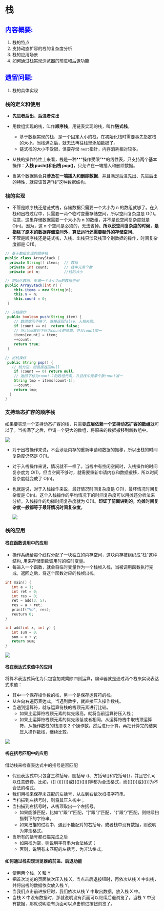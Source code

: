 # 栈

## <font color = blue> 内容概要:</font>

1. 栈的特点
2. 支持动态扩容的栈的复杂度分析
3. 栈的应用场景
4. 如何通过栈实现浏览器的前进和后退功能

## <font color = blue>  遗留问题:</font>

1. 栈的具体实现



### 栈的定义和使用

+ **先进者后出，后进者先出**

+ 用数组实现的栈，叫作**顺序栈**，用链表实现的栈，叫作**链式栈**。

  + 基于数组实现的栈，是一个固定大小的栈，在初始化栈时需要事先指定栈的大小。当栈满之后，就无法再往栈里添加数据了。
  + 链式栈的大小不受限，但要存储 `next`指针，内存消耗相对较多。

+ 从栈的操作特性上来看，栈是一种**“操作受限”**的线性表，只支持两个基本操作：**入栈 push()和出栈 pop()**，只允许在一端插入和删除数据。

+ 当某个数据集合**只涉及在一端插入和删除数据**，并且满足后进先出、先进后出的特性，就应该首选“栈”这种数据结构。

  

### 栈的实现

+ 不管是顺序栈还是链式栈，存储数据只需要一个大小为 n 的数组就够了。在入栈和出栈过程中，只需要一两个临时变量存储空间，所以空间复杂度是 O(1)。注意，这里存储数据需要一个大小为 n 的数组，并不是说空间复杂度就是 O(n)。因为，这 n 个空间是必须的，无法省掉。**所以说空间复杂度的时候，是指除了原本的数据存储空间外，算法运行还需要额外的存储空间**。
+ 不管是顺序栈还是链式栈，入栈、出栈只涉及栈顶个别数据的操作，时间复杂度都是 O(1)。

```java
// 基于数组实现的顺序栈
public class ArrayStack {
  private String[] items;  // 数组
  private int count;       // 栈中元素个数
  private int n;           //栈的大小

// 初始化数组，申请一个大小为n的数组空间
public ArrayStack(int n) {
    this.items = new String[n];
    this.n = n;
    this.count = 0;
 }

// 入栈操作
 public boolean push(String item) {
    // 数组空间不够了，直接返回false，入栈失败。
    if (count == n)  return false;
    // 将item放到下标为count的位置，并且count加一
    items[count] = item;
    ++count;
    return true;
 }
  
// 出栈操作
 public String pop() {
   // 栈为空，则直接返回null
    if (count == 0) return null;
    // 返回下标为count-1的数组元素，并且栈中元素个数count减一
    String tmp = items[count-1];
    --count;
    return tmp;
  }
}
```



### 支持动态扩容的顺序栈

如果要实现一个支持动态扩容的栈，只需要**底层依赖一个支持动态扩容的数组**就可以了。当栈满了之后，申请一个更大的数组，将原来的数据搬移到新数组中。

![](1.jpg)

+ 对于出栈操作来说，不会涉及内存的重新申请和数据的搬移，所以出栈的时间复杂度仍然是 O(1)。

+ 对于入栈操作来说，情况就不一样了。当栈中有空闲空间时，入栈操作的时间复杂度为 O(1)。但当空间不够时，就需要重新申请内存和数据搬移，所以时间复杂度就变成了 O(n)。

+ 也就是说，对于入栈操作来说，最好情况时间复杂度是 O(1)，最坏情况时间复杂度是 O(n)。这个入栈操作的平均情况下的时间复杂度可以用摊还分析法来分析。入栈操作的均摊时间复杂度就为 O(1)。**印证了前面讲到的，均摊时间复杂度一般都等于最好情况时间复杂度**。

  ![](2.jpg)





### 栈的应用

#### 栈在函数调用中的应用

+ 操作系统给每个线程分配了一块独立的内存空间，这块内存被组织成“栈”这种结构, 用来存储函数调用时的临时变量。
+ 每进入一个函数，就会将临时变量作为一个栈帧入栈，当被调用函数执行完成，返回之后，将这个函数对应的栈帧出栈。

```c
int main() {
   int a = 1; 
   int ret = 0;
   int res = 0;
   ret = add(3, 5);
   res = a + ret;
   printf("%d", res);
   reuturn 0;
}

int add(int x, int y) {
   int sum = 0;
   sum = x + y;
   return sum;
}
```

![](3.jpg)



#### 栈在表达式求值中的应用

将算术表达式简化为只包含加减乘除四则运算，编译器就是通过两个栈来实现表达式求值：

+ 其中一个保存操作数的栈，另一个是保存运算符的栈。
+ 从左向右遍历表达式，当遇到数字，就直接压入操作数栈。
+ 当遇到运算符，就与运算符栈的栈顶元素进行比较。
  + 如果比运算符栈顶元素的优先级高，就将当前运算符压入栈；
  + 如果比运算符栈顶元素的优先级低或者相同，从运算符栈中取栈顶运算符，从操作数栈的栈顶取 2 个操作数，然后进行计算，再把计算完的结果压入操作数栈，继续比较。

![](4.jpg)



#### 栈在括号匹配中的应用

借助栈来检查表达式中的括号是否匹配

+ 假设表达式中只包含三种括号，圆括号 ()、方括号[]和花括号{}，并且它们可以任意嵌套。比如，{[] ()[{}]}或[{()}([])]等都为合法格式，而{[}()]或[({)]为不合法的格式。
+ 我们用栈来保存未匹配的左括号，从左到右依次扫描字符串。
+ 当扫描到左括号时，则将其压入栈中；
+ 当扫描到右括号时，从栈顶取出一个左括号。
  + 如果能够匹配，比如“(”跟“)”匹配，“[”跟“]”匹配，“{”跟“}”匹配，则继续扫描剩下的字符串。
  + 如果扫描的过程中，遇到不能配对的右括号，或者栈中没有数据，则说明为非法格式。
+ 当所有的括号都扫描完成之后
  + 如果栈为空，则说明字符串为合法格式；
  + 否则，说明有未匹配的左括号，为非法格式。



#### 如何通过栈实现浏览器的前进、后退功能

+ 使用两个栈，X 和 Y
+ 把首次浏览的页面依次压入栈 X，当点击后退按钮时，再依次从栈 X 中出栈，并将出栈的数据依次放入栈 Y。
+ 当我们点击前进按钮时，我们依次从栈 Y 中取出数据，放入栈 X 中。
+ 当栈 X 中没有数据时，那就说明没有页面可以继续后退浏览了。当栈 Y 中没有数据，那就说明没有页面可以点击前进按钮浏览了。







